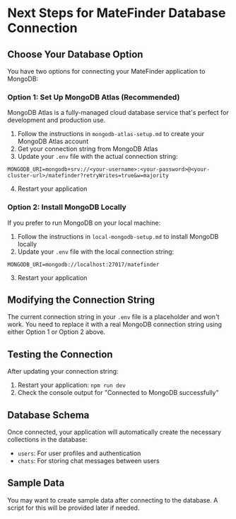 # Next Steps for MateFinder Database Connection

## Choose Your Database Option

You have two options for connecting your MateFinder application to MongoDB:

### Option 1: Set Up MongoDB Atlas (Recommended)

MongoDB Atlas is a fully-managed cloud database service that's perfect for development and production use.

1. Follow the instructions in `mongodb-atlas-setup.md` to create your MongoDB Atlas account
2. Get your connection string from MongoDB Atlas
3. Update your `.env` file with the actual connection string:

```
MONGODB_URI=mongodb+srv://<your-username>:<your-password>@<your-cluster-url>/matefinder?retryWrites=true&w=majority
```

4. Restart your application

### Option 2: Install MongoDB Locally

If you prefer to run MongoDB on your local machine:

1. Follow the instructions in `local-mongodb-setup.md` to install MongoDB locally
2. Update your `.env` file with the local connection string:

```
MONGODB_URI=mongodb://localhost:27017/matefinder
```

3. Restart your application

## Modifying the Connection String

The current connection string in your `.env` file is a placeholder and won't work. You need to replace it with a real MongoDB connection string using either Option 1 or Option 2 above.

## Testing the Connection

After updating your connection string:

1. Restart your application: `npm run dev`
2. Check the console output for "Connected to MongoDB successfully"

## Database Schema

Once connected, your application will automatically create the necessary collections in the database:

-   `users`: For user profiles and authentication
-   `chats`: For storing chat messages between users

## Sample Data

You may want to create sample data after connecting to the database. A script for this will be provided later if needed.
